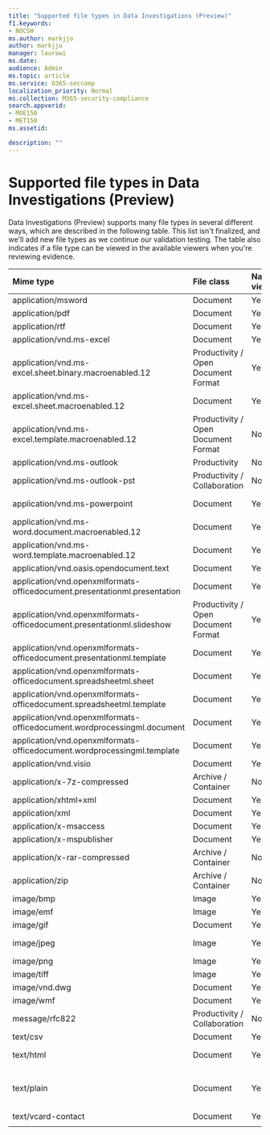 ```yaml
---
title: "Supported file types in Data Investigations (Preview)"
f1.keywords:
- NOCSH
ms.author: markjjo
author: markjjo
manager: laurawi
ms.date: 
audience: Admin
ms.topic: article
ms.service: O365-seccomp
localization_priority: Normal
ms.collection: M365-security-compliance 
search.appverid: 
- MOE150
- MET150
ms.assetid: 

description: ""
---
```


# Supported file types in Data Investigations (Preview)

Data Investigations (Preview) supports many file types in several different ways, which are described in the following table. This list isn't finalized, and we'll add new file types as we continue our validation testing. The table also indicates if a file type can be viewed in the available viewers when you're reviewing evidence.

| Mime type | File class | Native viewer | Text viewer | Annotate viewer | Container extraction | Extensions |
| :- | :- | :- | :- | :- | :- | :- |
| application/msword | Document | Yes | Yes | Yes | No | .doc; .dat |
| application/pdf | Document | Yes | Yes | Yes | No | .pdf |
| application/rtf | Document | Yes | Yes | Yes | No | .rtf;.doc |
| application/vnd.ms-excel | Document | Yes | Yes | Yes | No | .xls; .dat |
| application/vnd.ms-excel.sheet.binary.macroenabled.12 | Productivity / Open Document Format | Yes | Yes | No | No | .xlsb |
| application/vnd.ms-excel.sheet.macroenabled.12 | Document | Yes | Yes | Yes | No | .xlsm |
| application/vnd.ms-excel.template.macroenabled.12 | Productivity / Open Document Format | No | Yes | No | No | .xltm |
| application/vnd.ms-outlook | Productivity | No | No | No | No | .msg |
| application/vnd.ms-outlook-pst | Productivity / Collaboration | No | No | No | Yes | .pst |
| application/vnd.ms-powerpoint | Document | Yes | Yes | Yes | No | .ppt; .pps;.pot |
| application/vnd.ms-word.document.macroenabled.12 | Document | Yes | Yes | Yes | No | .docm |
| application/vnd.ms-word.template.macroenabled.12 | Document | Yes | Yes | Yes | No | .dotm |
| application/vnd.oasis.opendocument.text | Document | Yes | Yes | Yes | No | .odt;  |
| application/vnd.openxmlformats-officedocument.presentationml.presentation | Document | Yes | Yes | Yes | No | .pptx |
| application/vnd.openxmlformats-officedocument.presentationml.slideshow | Productivity / Open Document Format | Yes | Yes | Yes | No | .ppsx |
| application/vnd.openxmlformats-officedocument.presentationml.template | Document | Yes | Yes | Yes | No | .potx |
| application/vnd.openxmlformats-officedocument.spreadsheetml.sheet | Document | Yes | Yes | Yes | No | .xlsx |
| application/vnd.openxmlformats-officedocument.spreadsheetml.template | Document | Yes | Yes | Yes | No | .xltx |
| application/vnd.openxmlformats-officedocument.wordprocessingml.document | Document | Yes | Yes | Yes | No | .docx |
| application/vnd.openxmlformats-officedocument.wordprocessingml.template | Document | Yes | Yes | Yes | No | .dotx |
| application/vnd.visio | Document | Yes | Yes | Yes | No | .vsd |
| application/x-7z-compressed | Archive / Container | No | No | No | Yes | .7z |
| application/xhtml+xml | Document | Yes | Yes | Yes | No | .xhtml |
| application/xml | Document | Yes | Yes | Yes | No | .xml |
| application/x-msaccess | Document | Yes | Yes | Yes | No | .mdb |
| application/x-mspublisher | Document | Yes | Yes | Yes | No | .pub |
| application/x-rar-compressed | Archive / Container | No | No | No | Yes | .rar |
| application/zip | Archive / Container | No | No | No | Yes | .zip |
| image/bmp | Image | Yes | Yes | Yes | No | .bmp |
| image/emf | Image | Yes | Yes | Yes | No | .emf |
| image/gif | Document | Yes | Yes | Yes | No | .gif |
| image/jpeg | Image | Yes | Yes | Yes | No | .jpg; .jpeg; .dat;.jpgt |
| image/png | Image | Yes | Yes | Yes | No | .png |
| image/tiff | Image | Yes | Yes | Yes | No | .tif |
| image/vnd.dwg | Document | Yes | Yes | Yes | No | .dwg;.dxf; |
| image/wmf | Document | Yes | Yes | Yes | No | .wmf |
| message/rfc822 | Productivity / Collaboration | No | No | No | No | .eml |
| text/csv | Document | Yes | Yes | Yes | No | .csv |
| text/html | Document | Yes | Yes | Yes | No | .html;.shtml; .htm |
| text/plain | Document | Yes | Yes | Yes | No | .txt; .css;.con; .pl; .csv; .dat |
| text/vcard-contact | Document | Yes | Yes | Yes | No | .vcf |
||||||||
